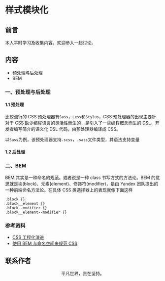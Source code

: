 # 样式模块化

## 前言

本人平时学习及收集内容，欢迎参入一起讨论。

## 内容

- 预处理与后处理
- BEM

### 一、预处理与后处理

#### 1.1 预处理

比较流行的 CSS 预处理器有`Sass`，`Less`和`Stylus`，CSS 预处理器的出现主要针对于 CSS 缺少编程语言的灵活性而生的，是引入了一些编程概念而生的 DSL，开发者编写简介的语义化 DSL 代码，由预处理器编译成 CSS。

以`Sass`为例，该预处理器支持`.scss`，`.sass`文件类型，其语法支持变量

#### 1.2 后处理

### 二、BEM

BEM 其实是一种命名的规范。或者说是一种 class 书写方式的方法论。BEM 的意思就是块(block)、元素(element)、修饰符(modifier)，是由 Yandex 团队提出的一种前端命名方法论。在具体 CSS 类选择器上的表现就像下面这样

```
.block {}
.block__element {}
.block--modifier {}
.block__element--modifier {}
```

### 参考资料

- [CSS 工程化演进](https://zhuanlan.zhihu.com/p/32117359)
- [使用 BEM 与命名空间来规范 CSS](https://github.com/alienzhou/blog/issues/14)

## 联系作者

<div align="center">
    <p>
        平凡世界，贵在坚持。
    </p>
    <img :src="$withBase('/about/contact.png')" />
</div>
